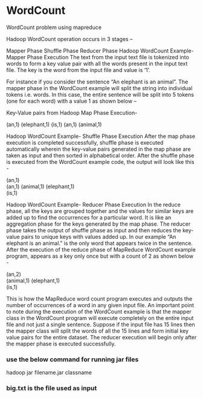 # WordCount
WordCount problem using mapreduce


Hadoop WordCount operation occurs in 3 stages –

Mapper Phase
Shuffle Phase
Reducer Phase
Hadoop WordCount Example- Mapper Phase Execution
The text from the input text file is tokenized into words to form a key value pair with all the words present in the input text file. The key is the word from the input file and value is ‘1’.

For instance if you consider the sentence “An elephant is an animal”. The mapper phase in the WordCount example will split the string into individual tokens i.e. words. In this case, the entire sentence will be split into 5 tokens (one for each word) with a value 1 as shown below –

Key-Value pairs from Hadoop Map Phase Execution-

(an,1)
(elephant,1)
(is,1)
(an,1)
(animal,1)


​Hadoop WordCount Example- Shuffle Phase Execution
After the map phase execution is completed successfully, shuffle phase is executed automatically wherein the key-value pairs generated in the map phase are taken as input and then sorted in alphabetical order. After the shuffle phase is executed from the WordCount example code, the output will look like this -

(an,1)  
(an,1) 
(animal,1)
(elephant,1)  
(is,1) 





​Hadoop WordCount Example- Reducer Phase Execution
In the reduce phase, all the keys are grouped together and the values for similar keys are added up to find the occurrences for a particular word. It is like an aggregation phase for the keys generated by the map phase. The reducer phase takes the output of shuffle phase as input and then reduces the key-value pairs to unique keys with values added up. In our example “An elephant is an animal.” is the only word that appears twice in the sentence. After the execution of the reduce phase of MapReduce WordCount example program, appears as a key only once but with a count of 2 as shown below -

(an,2)  
(animal,1)
(elephant,1)  
(is,1) 

​This is how the MapReduce word count program executes and outputs the number of occurrences of a word in any given input file. An important point to note during the execution of the WordCount example is that the mapper class in the WordCount program will execute completely on the entire input file and not just a single sentence. Suppose if the input file has 15 lines then the mapper class will split the words of all the 15 lines and form initial key value pairs for the entire dataset. The reducer execution will begin only after the mapper phase is executed successfully.

### use the below command for running jar files 
hadoop jar filename.jar classname 

### big.txt is the file used as input 



